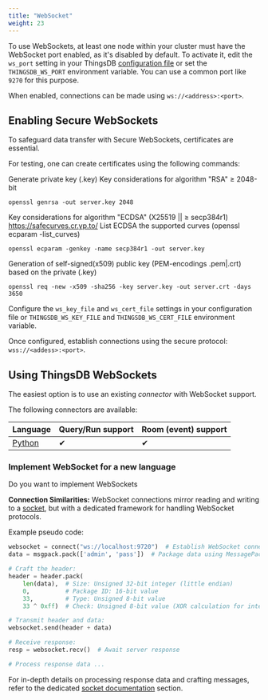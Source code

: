 ```yaml
---
title: "WebSocket"
weight: 23
---
```



To use WebSockets, at least one node within your cluster must have the WebSocket port enabled, as it's disabled by default.
To activate it, edit the `ws_port` setting in your ThingsDB [configuration file](https://github.com/thingsdb/ThingsDB/blob/main/thingsdb.example.conf)
or set the `THINGSDB_WS_PORT` environment variable. You can use a common port like `9270` for this purpose.

When enabled, connections can be made using `ws://<address>:<port>`.

## Enabling Secure WebSockets

To safeguard data transfer with Secure WebSockets, certificates are essential.

For testing, one can create certificates using the following commands:

Generate private key (.key)
Key considerations for algorithm "RSA" ≥ 2048-bit
```
openssl genrsa -out server.key 2048
```
Key considerations for algorithm "ECDSA" (X25519 || ≥ secp384r1)
https://safecurves.cr.yp.to/
List ECDSA the supported curves (openssl ecparam -list_curves)
```
openssl ecparam -genkey -name secp384r1 -out server.key
```
Generation of self-signed(x509) public key (PEM-encodings .pem|.crt) based on the private (.key)
```
openssl req -new -x509 -sha256 -key server.key -out server.crt -days 3650
```

Configure the `ws_key_file` and `ws_cert_file` settings in your configuration file or `THINGSDB_WS_KEY_FILE` and `THINGSDB_WS_CERT_FILE` environment variable.

Once configured, establish connections using the secure protocol: `wss://<addess>:<port>`.

## Using ThingsDB WebSockets

The easiest option is to use an existing _connector_ with WebSocket support.

The following connectors are available:

Language                 | Query/Run support | Room (event) support
------------------------ | ----------------- | --------------------
[Python](../python)       | &#x2714;          | &#x2714;


### Implement WebSocket for a new language

Do you want to implement WebSockets

**Connection Similarities:** WebSocket connections mirror reading and writing to a [socket](../socket), but with a dedicated framework for handling WebSocket protocols.

Example pseudo code:

```python
websocket = connect("ws://localhost:9720")  # Establish WebSocket connection
data = msgpack.pack(['admin', 'pass'])  # Package data using MessagePack

# Craft the header:
header = header.pack(
    len(data),  # Size: Unsigned 32-bit integer (little endian)
    0,          # Package ID: 16-bit value
    33,         # Type: Unsigned 8-bit value
    33 ^ 0xff)  # Check: Unsigned 8-bit value (XOR calculation for integrity)

# Transmit header and data:
websocket.send(header + data)

# Receive response:
resp = websocket.recv()  # Await server response

# Process response data ...
```

For in-depth details on processing response data and crafting messages, refer to the dedicated [socket documentation](../socket) section.
